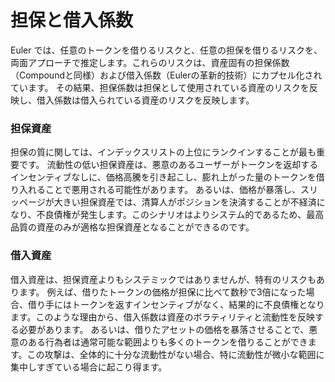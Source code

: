 # 担保と借入係数

Euler では、任意のトークンを借りるリスクと、任意の担保を借りるリスクを、両面アプローチで推定します。これらのリスクは、資産固有の担保係数（Compoundと同様）および借入係数（Eulerの革新的技術）にカプセル化されています。 その結果、担保係数は担保として使用されている資産のリスクを反映し、借入係数は借入られている資産のリスクを反映します。&#x20;

### 担保資産&#x20;

担保の質に関しては、インデックスリストの上位にランクインすることが最も重要です。 流動性の低い担保資産は、悪意のあるユーザーがトークンを返却するインセンティブなしに、価格高騰を引き起こし、膨れ上がった量のトークンを借り入れることで悪用される可能性があります。 あるいは、価格が暴落し、スリッページが大きい担保資産では、清算人がポジションを決済することが不経済になり、不良債権が発生します。このシナリオはよりシステム的であるため、最高品質の資産のみが適格な担保資産となることができるのです。&#x20;

### 借入資産&#x20;

借入資産は、担保資産よりもシステミックではありませんが、特有のリスクもあります。 例えば、借りたトークンの価格が担保に比べて数秒で3倍になった場合、借り手にはトークンを返すインセンティブがなく、結果的に不良債権となります。このような理由から、借入係数は資産のボラティリティと流動性を反映する必要があります。 あるいは、借りたアセットの価格を暴落させることで、悪意のある行為者は通常可能な範囲よりも多くのトークンを借りることができます。この攻撃は、全体的に十分な流動性がない場合、特に流動性が微小な範囲に集中しすぎている場合に起こり得ます。
